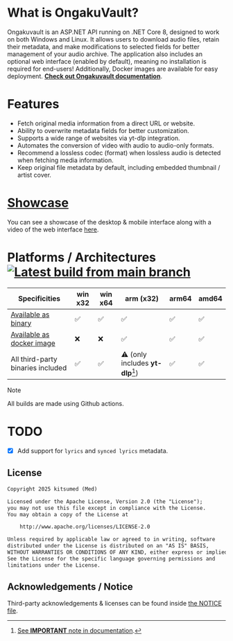 # What is OngakuVault?
Ongakuvault is an ASP.NET API running on .NET Core 8, designed to work on both Windows and Linux. It allows users to download audio files, retain their metadata, and make modifications to selected fields for better management
of your audio archive. The application also includes an optional web interface (enabled by default), meaning no installation is required for end-users! Additionally, Docker images are available for easy deployment.
[**Check out Ongakuvault documentation**](https://kitsumed.github.io/ongakuvault/).

# Features
- Fetch original media information from a direct URL or website.
- Ability to overwrite metadata fields for better customization.
- Supports a wide range of websites via yt-dlp integration.
- Automates the conversion of video with audio to audio-only formats.
- Recommend a lossless codec (format) when lossless audio is detected when fetching media information.
- Keep original file metadata by default, including embedded thumbnail / artist cover.

# [Showcase](https://kitsumed.github.io/ongakuvault/getting-started.html#showcase)
You can see a showcase of the desktop & mobile interface along with a video of the web interface [here](https://kitsumed.github.io/ongakuvault/getting-started.html#showcase).

# Platforms / Architectures [![Latest build from main branch](https://github.com/kitsumed/ongakuvault/actions/workflows/build-test-publish-asp.net-core.yml/badge.svg?branch=main)](https://github.com/kitsumed/ongakuvault/actions/workflows/build-test-publish-asp.net-core.yml)

| Specificities                                                                                        | win x32 | win x64 | arm (x32)                           | arm64 | amd64 |
|------------------------------------------------------------------------------------------------------|---------|---------|-------------------------------------|-------|-------|
| [Available as binary](https://kitsumed.github.io/ongakuvault/installation.html#from-binary-releases) | ✅      | ✅      | ✅                                | ✅    | ✅    |
| [Available as docker image](https://kitsumed.github.io/ongakuvault/installation.html#from-docker)    | ❌      | ❌      | ✅                                | ✅    | ✅    |
| All third-party binaries included                                                                    | ✅      | ✅      | ⚠️ (only includes **yt-dlp**[^1]) | ✅    | ✅    |

> [!NOTE]
> All builds are made using Github actions.

[^1]: [See **IMPORTANT** note in documentation](https://kitsumed.github.io/ongakuvault/installation.html#installation-methods).

# TODO
- [X] Add support for `lyrics` and `synced lyrics` metadata.

## License
```txt
Copyright 2025 kitsumed (Med)

Licensed under the Apache License, Version 2.0 (the "License");
you may not use this file except in compliance with the License.
You may obtain a copy of the License at

    http://www.apache.org/licenses/LICENSE-2.0

Unless required by applicable law or agreed to in writing, software
distributed under the License is distributed on an "AS IS" BASIS,
WITHOUT WARRANTIES OR CONDITIONS OF ANY KIND, either express or implied.
See the License for the specific language governing permissions and
limitations under the License.
```
## Acknowledgements / Notice
Third-party acknowledgements & licenses can be found inside [the NOTICE file](NOTICE).
